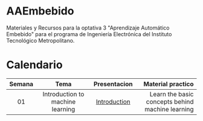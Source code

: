 # AAEmbebido
Materiales y Recursos para la optativa 3 "Aprendizaje Automático Embebido" para el programa de Ingeniería Electrónica del Instituto Tecnológico Metropolitano.
# Calendario
| Semana |                             Tema                              |                   Presentacion                   | Material practico |
| :-----------: | :------------------------------------------------------------: | :-------------------------------------------------: | -------------------------------------------------------------------------------------------------------------------------------: | 
|      01       |                Introduction to machine learning                |      [Introduction](1-Introduction/README.md)       | Learn the basic concepts behind machine learning|                       
